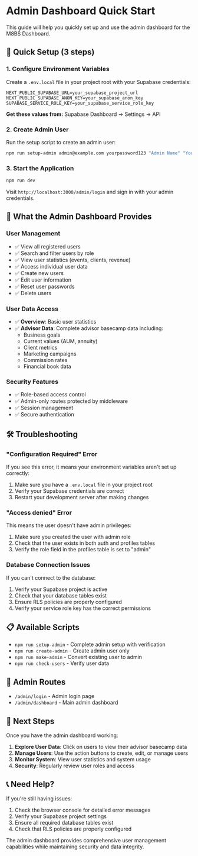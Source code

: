 # Admin Dashboard Quick Start

This guide will help you quickly set up and use the admin dashboard for the M8BS Dashboard.

## 🚀 Quick Setup (3 steps)

### 1. Configure Environment Variables

Create a `.env.local` file in your project root with your Supabase credentials:

```env
NEXT_PUBLIC_SUPABASE_URL=your_supabase_project_url
NEXT_PUBLIC_SUPABASE_ANON_KEY=your_supabase_anon_key
SUPABASE_SERVICE_ROLE_KEY=your_supabase_service_role_key
```

**Get these values from:** Supabase Dashboard → Settings → API

### 2. Create Admin User

Run the setup script to create an admin user:

```bash
npm run setup-admin admin@example.com yourpassword123 "Admin Name" "Your Company"
```

### 3. Start the Application

```bash
npm run dev
```

Visit `http://localhost:3000/admin/login` and sign in with your admin credentials.

## 🔧 What the Admin Dashboard Provides

### User Management
- ✅ View all registered users
- ✅ Search and filter users by role
- ✅ View user statistics (events, clients, revenue)
- ✅ Access individual user data
- ✅ Create new users
- ✅ Edit user information
- ✅ Reset user passwords
- ✅ Delete users

### User Data Access
- ✅ **Overview**: Basic user statistics
- ✅ **Advisor Data**: Complete advisor basecamp data including:
  - Business goals
  - Current values (AUM, annuity)
  - Client metrics
  - Marketing campaigns
  - Commission rates
  - Financial book data

### Security Features
- ✅ Role-based access control
- ✅ Admin-only routes protected by middleware
- ✅ Session management
- ✅ Secure authentication

## 🛠️ Troubleshooting

### "Configuration Required" Error
If you see this error, it means your environment variables aren't set up correctly:

1. Make sure you have a `.env.local` file in your project root
2. Verify your Supabase credentials are correct
3. Restart your development server after making changes

### "Access denied" Error
This means the user doesn't have admin privileges:

1. Make sure you created the user with admin role
2. Check that the user exists in both auth and profiles tables
3. Verify the role field in the profiles table is set to "admin"

### Database Connection Issues
If you can't connect to the database:

1. Verify your Supabase project is active
2. Check that your database tables exist
3. Ensure RLS policies are properly configured
4. Verify your service role key has the correct permissions

## 📋 Available Scripts

- `npm run setup-admin` - Complete admin setup with verification
- `npm run create-admin` - Create admin user only
- `npm run make-admin` - Convert existing user to admin
- `npm run check-users` - Verify user data

## 🔗 Admin Routes

- `/admin/login` - Admin login page
- `/admin/dashboard` - Main admin dashboard

## 🎯 Next Steps

Once you have the admin dashboard working:

1. **Explore User Data**: Click on users to view their advisor basecamp data
2. **Manage Users**: Use the action buttons to create, edit, or manage users
3. **Monitor System**: View user statistics and system usage
4. **Security**: Regularly review user roles and access

## 📞 Need Help?

If you're still having issues:

1. Check the browser console for detailed error messages
2. Verify your Supabase project settings
3. Ensure all required database tables exist
4. Check that RLS policies are properly configured

The admin dashboard provides comprehensive user management capabilities while maintaining security and data integrity.








